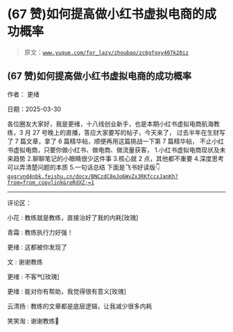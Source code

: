 # (67 赞)如何提高做小红书虚拟电商的成功概率

> 原文：[`www.yuque.com/for_lazy/zhoubao/zc6gfqxy407k20iz`](https://www.yuque.com/for_lazy/zhoubao/zc6gfqxy407k20iz)

## (67 赞)如何提高做小红书虚拟电商的成功概率

作者： 更绪

日期：2025-03-30

各位圈友大家好，我是更绪，十八线创业新手，也是本期小红书虚拟电商航海教练，3 月 27 号晚上的直播，答应大家要写的帖子，今天来了，
过去半年在生财写了 7 篇文章，拿了 6 篇精华帖，顺便再用这篇挑战一下第 7 篇精华帖， 不止小红书虚拟电商，只要你做小红书、做电商、做流量获客，
1.小红书虚拟电商现状及未来趋势 2.聊聊笔记的小眼睛很少这件事 3.核心就 2 点，其他都不重要 4.深度思考可以弄清楚问题的本质 5.一句话总结
下面是飞书好读版👇  [`qxgrvnd4nbk.feishu.cn/docx/BNCzdC8eJo6WvZx3RKfccxJanKh?from=from_copylink&reRdXZ;=1`](https://qxgrvnd4nbk.feishu.cn/docx/BNCzdC8eJo6WvZx3RKfccxJanKh?from=from_copylink&reRdXZ;=1)

* * *

评论区：

小花 : 教练就是教练，直接治好了我的内耗[玫瑰]

青霜 : 教练执行力好强！

更绪 : 这都被你发现了

文 : 谢谢教练

更绪 : 不客气[玫瑰]

更绪 : 能对你有帮助，我觉得很有意义[玫瑰]

云清扬 : 教练的文章都是底层逻辑，让我减少很多内耗

笑笑淘 : 谢谢教练🌹
